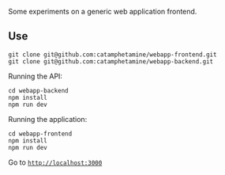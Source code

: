 Some experiments on a generic web application frontend.

## Use

```
git clone git@github.com:catamphetamine/webapp-frontend.git
git clone git@github.com:catamphetamine/webapp-backend.git
```

Running the API:

```
cd webapp-backend
npm install
npm run dev
```

Running the application:

```
cd webapp-frontend
npm install
npm run dev
```

Go to [`http://localhost:3000`](http://localhost:3000)